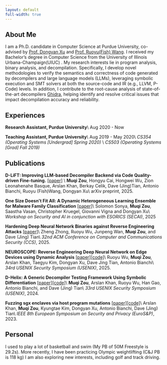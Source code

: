 ```yaml
---
layout: default
full-width: true
---
```


## About Me

I am a Ph.D. candidate in Computer Science at Purdue University, co-advised by [Prof. Dongyan Xu](https://www.cs.purdue.edu/homes/dxu/) and [Prof. Ruoyu(Fish) Wang](https://ruoyuwang.me). I received my Bachelor’s degree in Computer Science from the University of Illinois Urbana-Champaign(UIUC) . My research interests lie in program analysis, binary analysis, and decompilation.
Specifically, I develop novel methodologies to verify the semantics and correctness of code generated by decompilers and large language models (LLMs), leveraging symbolic execution and SMT solvers at both the source-code and IR (e.g., LLVM, P-Code) levels. 
In addition, I contribute to the root-cause analysis of state-of-the-art decompilers [Ghidra](https://github.com/NationalSecurityAgency/ghidra/issues?q=is%3Aissue%20author%3AMuqi-Zou), helping identify and resolve critical issues that impact decompilation accuracy and reliability.

## Experiences
**Research Assistant, Purdue University**\\
Aug 2020 - Now

**Teaching Assistant, Purdue University**\\
Aug 2019 - May 2020\\
_CS354 (Operating Systems [Undergrad] Spring 2020)_ \\
_CS503 (Operating Systems [Grad] Fall 2019)_


## Publications
**D-LiFT: Improving LLM-based Decompiler Backend via Code Quality-driven Fine-tuning.** [\[paper\]](/assets/files/dlift.pdf) \\
**Muqi Zou**, Hongyu Cai, Hongwei Wu, Zion Leonahenahe Basque, Arslan Khan, Berkay Celik, Dave (Jing)Tian, Antonio Bianchi, Ruoyu (Fish)Wang, Dongyan Xu\\
arXiv preprint, 2025.

**One Size Doesn't Fit All: A Dynamic Heterogeneous Learning Ensemble for Malware Family Classification** [\[paper\]](/assets/files/malclass.pdf)\\
Solomon Sonya, **Muqi Zou**, Saastha Vasan, Christopher Kruegel, Giovanni Vigna and Dongyan Xu\\
_Workshop on Security and AI in conjunction with ESORICS (SECAI)_, 2025

**Hardening Deep Neural Network Binaries against Reverse Engineering Attacks** [\[paper\]](/assets/files/dnnobfus.pdf)\\
Zheng Zhong, Ruoyu Wu, Junpeng Wan, **Muqi Zou**, and Dave (Jing) Tian\\
_32nd ACM Conference on Computer and Communications Security (CCS)_, 2025.

**NEUROSCOPE: Reverse Engineering Deep Neural Network on Edge Devices using Dynamic Analysis** [\[paper\]](/assets/files/dnd2.pdf)[\[code\]](https://github.com/purseclab/NeuroScope)\\
Ruoyu Wu, **Muqi Zou**, Arslan Khan, Taegyu Kim, Dongyan Xu, Dave Jing Tian, Antonio Bianchi\\
_34rd USENIX Security Symposium (USENIX)_, 2025.

**D-Helix: A Generic Decompiler Testing Framework Using Symbolic Differentiation** [\[paper\]](/assets/files/dhelix.pdf)[\[code\]](https://github.com/purseclab/D-helix)\\
**Muqi Zou**, Arslan Khan, Ruoyu Wu, Han Gao, Antonio Bianchi, and Dave (Jing) Tian\\
_33rd USENIX Security Symposium (USENIX)_, 2024.

**Fuzzing sgx enclaves via host program mutations** [\[paper\]](/assets/files/fuzzsgx.pdf)[\[code\]](https://github.com/purseclab/FuzzSGX)\\
Arslan Khan, **Muqi Zou**, Kyungtae Kim, Dongyan Xu, Antonio Bianchi, Dave (Jing) Tian\\
_IEEE 8th European Symposium on Security and Privacy (EuroS&P)_, 2023.

## Personal
I used to play a lot of basketball and swim (My PB of 50M Freestyle is 29.2s). More recently, I have been practicing Olympic weightlifting (C&J PB is 118 kg) I am also exploring new interests, including golf and track driving.

<!-- # Research Experiences

## Purdue University -->